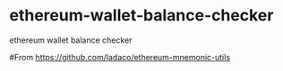 # ethereum-wallet-balance-checker
ethereum wallet balance checker

#From
https://github.com/ladaco/ethereum-mnemonic-utils
